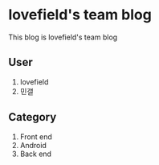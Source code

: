 # lovefield's team blog
This blog is lovefield's team blog

## User
1. lovefield
2. 민갤

## Category
1. Front end
2. Android
3. Back end
